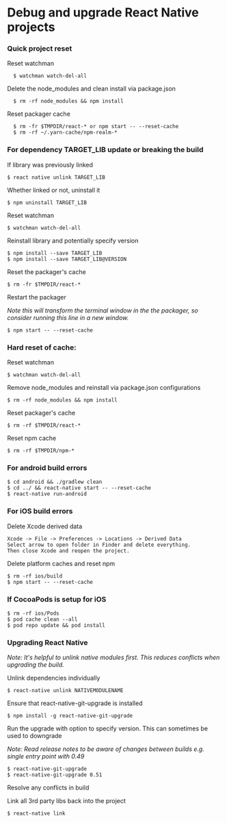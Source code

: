 # Debug and upgrade React Native projects

### Quick project reset

  Reset watchman 

      $ watchman watch-del-all

  Delete the node_modules and clean install via package.json

      $ rm -rf node_modules && npm install

  Reset packager cache 

      $ rm -fr $TMPDIR/react-* or npm start -- --reset-cache
      $ rm -rf ~/.yarn-cache/npm-realm-*

### For dependency TARGET_LIB update or breaking the build

  If library was previously linked
  
    $ react native unlink TARGET_LIB 
    
  Whether linked or not, uninstall it
  
    $ npm uninstall TARGET_LIB 
    
  Reset watchman
 
    $ watchman watch-del-all
    
  Reinstall library and potentially specify version
  
    $ npm install --save TARGET_LIB 
    $ npm install --save TARGET_LIB@VERSION
    
  Reset the packager's cache
  
    $ rm -fr $TMPDIR/react-* 
    
  Restart the packager 
  
  *Note this will transform the terminal window in the the packager, so consider running this line in a new window.*

    $ npm start -- --reset-cache

### Hard reset of cache:

  Reset watchman
  
    $ watchman watch-del-all

  Remove node_modules and reinstall via package.json configurations
  
    $ rm -rf node_modules && npm install
 
  Reset packager's cache 
  
    $ rm -rf $TMPDIR/react-*
  
  Reset npm cache
  
    $ rm -rf $TMPDIR/npm-*
    

### For android build errors

    $ cd android && ./gradlew clean
    $ cd ../ && react-native start -- --reset-cache
    $ react-native run-android


### For iOS build errors

  Delete Xcode derived data 
  
    Xcode -> File -> Preferences -> Locations -> Derived Data
    Select arrow to open folder in Finder and delete everything.
    Then close Xcode and reopen the project.

  Delete platform caches and reset npm 
    
    $ rm -rf ios/build
    $ npm start -- --reset-cache

### If CocoaPods is setup for iOS

    $ rm -rf ios/Pods
    $ pod cache clean --all
    $ pod repo update && pod install
    
    
### Upgrading React Native

  *Note: It's helpful to unlink native modules first. This reduces conflicts when upgrading the build.*

  Unlink dependencies individually  
    
    $ react-native unlink NATIVEMODULENAME 

  Ensure that react-native-git-upgrade is installed
    
    $ npm install -g react-native-git-upgrade
      
  Run the upgrade with option to specify version. This can sometimes be used to downgrade
    
  *Note: Read release notes to be aware of changes between builds e.g. single entry point with 0.49*
    
    $ react-native-git-upgrade
    $ react-native-git-upgrade 0.51
      
  Resolve any conflicts in build
    
  Link all 3rd party libs back into the project

    $ react-native link
